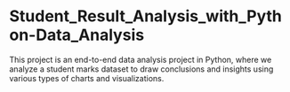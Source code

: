 # Student_Result_Analysis_with_Python-Data_Analysis
This project is an end-to-end data analysis project in Python, where we analyze a student marks dataset to draw conclusions and insights using various types of charts and visualizations.
